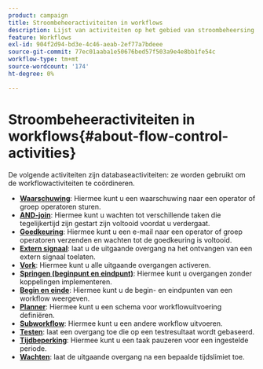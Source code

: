 ```yaml
---
product: campaign
title: Stroombeheeractiviteiten in workflows
description: Lijst van activiteiten op het gebied van stroombeheersing
feature: Workflows
exl-id: 904f2d94-bd3e-4c46-aeab-2ef77a7bdeee
source-git-commit: 77ec01aaba1e50676bed57f503a9e4e8bb1fe54c
workflow-type: tm+mt
source-wordcount: '174'
ht-degree: 0%

---
```


# Stroombeheeractiviteiten in workflows{#about-flow-control-activities}

De volgende activiteiten zijn databaseactiviteiten: ze worden gebruikt om de workflowactiviteiten te coördineren.

* **[Waarschuwing](alert.md)**: Hiermee kunt u een waarschuwing naar een operator of groep operatoren sturen.
* **[AND-join](and-join.md)**: Hiermee kunt u wachten tot verschillende taken die tegelijkertijd zijn gestart zijn voltooid voordat u verdergaat.
* **[Goedkeuring](approval.md)**: Hiermee kunt u een e-mail naar een operator of groep operatoren verzenden en wachten tot de goedkeuring is voltooid.
* **[Extern signaal](external-signal.md)**: laat u de uitgaande overgang na het ontvangen van een extern signaal toelaten.
* **[Vork](fork.md)**: Hiermee kunt u alle uitgaande overgangen activeren.
* **[Springen (beginpunt en eindpunt)](jump--start-point-and-end-point-.md)**: Hiermee kunt u overgangen zonder koppelingen implementeren.
* **[Begin en einde](start-and-end.md)**: Hiermee kunt u de begin- en eindpunten van een workflow weergeven.
* **[Planner](scheduler.md)**: Hiermee kunt u een schema voor workflowuitvoering definiëren.
* **[Subworkflow](sub-workflow.md)**: Hiermee kunt u een andere workflow uitvoeren.
* **[Testen](test.md)**: laat een overgang toe die op een testresultaat wordt gebaseerd.
* **[Tijdbeperking](time-constraint.md)**: Hiermee kunt u een taak pauzeren voor een ingestelde periode.
* **[Wachten](wait.md)**: laat de uitgaande overgang na een bepaalde tijdslimiet toe.
   <!--* **Task**: lets you configure task execution. Refer to the [Task](task.md) section.-->
